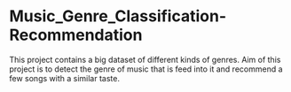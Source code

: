 # Music_Genre_Classification-Recommendation
This project contains a big dataset of different kinds of genres. Aim of this project is to detect the genre of music that is feed into it and recommend a few songs with a similar taste.
